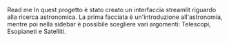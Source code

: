 Read me
In quest progetto è stato creato un interfaccia streamlit riguardo alla ricerca astronomica. La prima facciata è un'introduzione all'astronomia, mentre poi nella sidebar è possibile scegliere vari argomenti: Telescopi, Esopianeti e Satelliti.